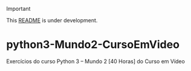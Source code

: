 > [!IMPORTANT]
> This [README](https://github.com/mateusadada/python3-Mundo2-CursoEmVideo) is under development.

# python3-Mundo2-CursoEmVideo
 Exercícios do curso Python 3 – Mundo 2 [40 Horas] do Curso em Vídeo
